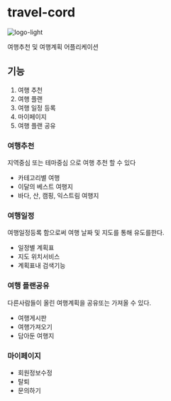 # travel-cord
![logo-light](https://user-images.githubusercontent.com/69673803/214493263-468afa05-ed2b-4db8-b73d-3e690f822a94.png)

여행추천 및 여행계획 어플리케이션

## 기능
1. 여행 추천
2. 여행 플랜
3. 여행 일정 등록
4. 마이페이지
5. 여행 플랜 공유

### 여행추천
지역중심 또는 테마중심 으로 여행 추천 할 수 있다
- 카테고리별 여행
- 이달의 베스트 여행지
- 바다, 산, 캠핑, 익스트림 여행지

### 여행일정
여행일정등록 함으로써 여행 날짜 및 지도를 통해 유도를한다.
- 일정별 계획표
- 지도 위치서비스
- 계획표내 검색기능

### 여행 플랜공유
다른사람들이 올린 여행계획을 공유또는 가져올 수 있다.
- 여행게시판
- 여행가져오기
- 담아둔 여행지

### 마이페이지
- 회원정보수정
- 탈퇴
- 문의하기
